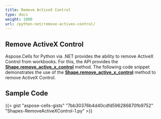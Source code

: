 ```yaml
---
title: Remove ActiveX Control
type: docs
weight: 1000
url: /python-net/remove-activex-control/
---
```


## **Remove ActiveX Control**

Aspose.Cells for Python via .NET provides the ability to remove ActiveX Control from workbooks. For this, the API provides the [**Shape.remove_active_x_control**](https://reference.aspose.com/cells/python-net/aspose.cells.drawing/shape/remove_active_x_control) method. The following code snippet demonstrates the use of the [**Shape.remove_active_x_control**](https://reference.aspose.com/cells/python-net/aspose.cells.drawing/shape/remove_active_x_control) method to remove ActiveX Control.

## **Sample Code**

{{< gist "aspose-cells-gists" "7bb30376b4d40cdfd596286870fb9752" "Shapes-RemoveActiveXControl-1.py" >}}
